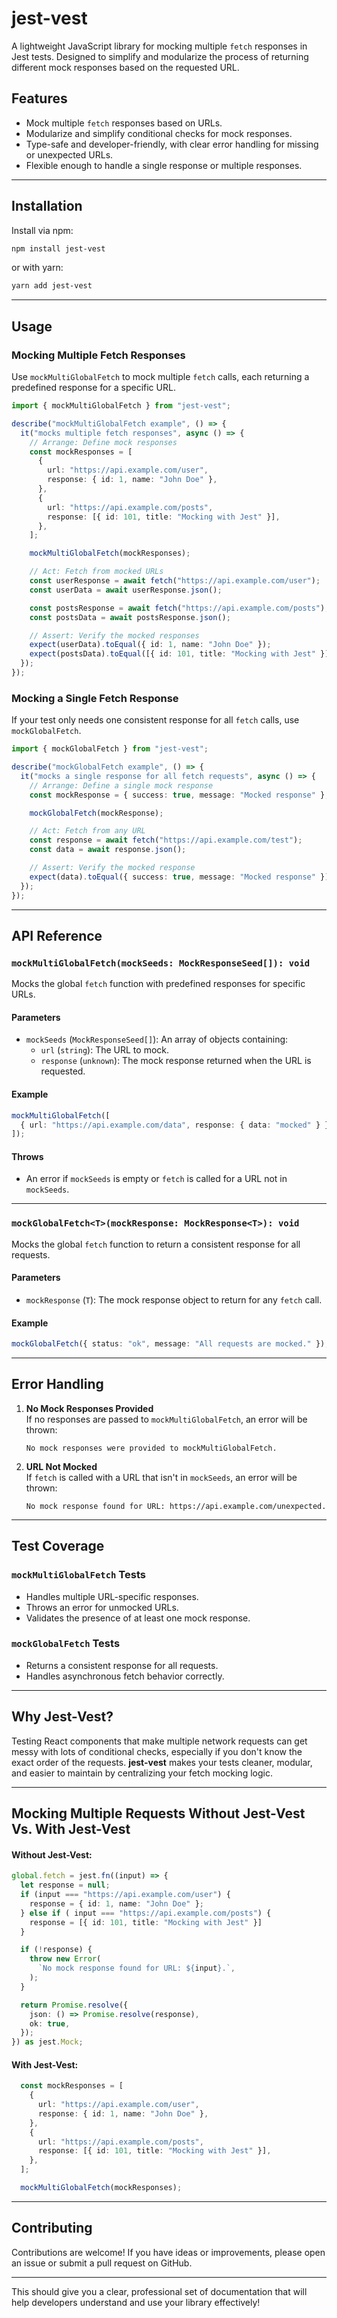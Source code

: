 # **jest-vest**

A lightweight JavaScript library for mocking multiple `fetch` responses in Jest tests. Designed to simplify and modularize the process of returning different mock responses based on the requested URL.

## **Features**

- Mock multiple `fetch` responses based on URLs.
- Modularize and simplify conditional checks for mock responses.
- Type-safe and developer-friendly, with clear error handling for missing or unexpected URLs.
- Flexible enough to handle a single response or multiple responses.

---

## **Installation**

Install via npm:

```bash
npm install jest-vest
```

or with yarn:

```bash
yarn add jest-vest
```

---

## **Usage**

### **Mocking Multiple Fetch Responses**

Use `mockMultiGlobalFetch` to mock multiple `fetch` calls, each returning a predefined response for a specific URL.

```typescript
import { mockMultiGlobalFetch } from "jest-vest";

describe("mockMultiGlobalFetch example", () => {
  it("mocks multiple fetch responses", async () => {
    // Arrange: Define mock responses
    const mockResponses = [
      {
        url: "https://api.example.com/user",
        response: { id: 1, name: "John Doe" },
      },
      {
        url: "https://api.example.com/posts",
        response: [{ id: 101, title: "Mocking with Jest" }],
      },
    ];

    mockMultiGlobalFetch(mockResponses);

    // Act: Fetch from mocked URLs
    const userResponse = await fetch("https://api.example.com/user");
    const userData = await userResponse.json();

    const postsResponse = await fetch("https://api.example.com/posts");
    const postsData = await postsResponse.json();

    // Assert: Verify the mocked responses
    expect(userData).toEqual({ id: 1, name: "John Doe" });
    expect(postsData).toEqual([{ id: 101, title: "Mocking with Jest" }]);
  });
});
```

### **Mocking a Single Fetch Response**

If your test only needs one consistent response for all `fetch` calls, use `mockGlobalFetch`.

```typescript
import { mockGlobalFetch } from "jest-vest";

describe("mockGlobalFetch example", () => {
  it("mocks a single response for all fetch requests", async () => {
    // Arrange: Define a single mock response
    const mockResponse = { success: true, message: "Mocked response" };

    mockGlobalFetch(mockResponse);

    // Act: Fetch from any URL
    const response = await fetch("https://api.example.com/test");
    const data = await response.json();

    // Assert: Verify the mocked response
    expect(data).toEqual({ success: true, message: "Mocked response" });
  });
});
```

---

## **API Reference**

### **`mockMultiGlobalFetch(mockSeeds: MockResponseSeed[]): void`**

Mocks the global `fetch` function with predefined responses for specific URLs.

#### **Parameters**

- `mockSeeds` (`MockResponseSeed[]`): An array of objects containing:
  - `url` (`string`): The URL to mock.
  - `response` (`unknown`): The mock response returned when the URL is requested.

#### **Example**

```typescript
mockMultiGlobalFetch([
  { url: "https://api.example.com/data", response: { data: "mocked" } },
]);
```

#### **Throws**

- An error if `mockSeeds` is empty or `fetch` is called for a URL not in `mockSeeds`.

---

### **`mockGlobalFetch<T>(mockResponse: MockResponse<T>): void`**

Mocks the global `fetch` function to return a consistent response for all requests.

#### **Parameters**

- `mockResponse` (`T`): The mock response object to return for any `fetch` call.

#### **Example**

```typescript
mockGlobalFetch({ status: "ok", message: "All requests are mocked." });
```

---

## **Error Handling**

1. **No Mock Responses Provided**  
   If no responses are passed to `mockMultiGlobalFetch`, an error will be thrown:

   ```plaintext
   No mock responses were provided to mockMultiGlobalFetch.
   ```

2. **URL Not Mocked**  
   If `fetch` is called with a URL that isn't in `mockSeeds`, an error will be thrown:
   ```plaintext
   No mock response found for URL: https://api.example.com/unexpected.
   ```

---

## **Test Coverage**

### **`mockMultiGlobalFetch` Tests**

- Handles multiple URL-specific responses.
- Throws an error for unmocked URLs.
- Validates the presence of at least one mock response.

### **`mockGlobalFetch` Tests**

- Returns a consistent response for all requests.
- Handles asynchronous fetch behavior correctly.

---

## **Why Jest-Vest?**

Testing React components that make multiple network requests can get messy with lots of conditional checks, especially if you don't know the exact order of the requests. **jest-vest** makes your tests cleaner, modular, and easier to maintain by centralizing your fetch mocking logic.

---

## Mocking Multiple Requests Without Jest-Vest Vs. With Jest-Vest

#### Without Jest-Vest:

```typescript
global.fetch = jest.fn((input) => {
  let response = null;
  if (input === "https://api.example.com/user") {
    response = { id: 1, name: "John Doe" };
  } else if ( input === "https://api.example.com/posts") {
    response = [{ id: 101, title: "Mocking with Jest" }]
  }

  if (!response) {
    throw new Error(
      `No mock response found for URL: ${input}.`,
    );
  }

  return Promise.resolve({
    json: () => Promise.resolve(response),
    ok: true,
  });
}) as jest.Mock;
```

#### With Jest-Vest:

```typescript
  const mockResponses = [
    {
      url: "https://api.example.com/user",
      response: { id: 1, name: "John Doe" },
    },
    {
      url: "https://api.example.com/posts",
      response: [{ id: 101, title: "Mocking with Jest" }],
    },
  ];

  mockMultiGlobalFetch(mockResponses);
```

---

## **Contributing**

Contributions are welcome! If you have ideas or improvements, please open an issue or submit a pull request on GitHub.

---

This should give you a clear, professional set of documentation that will help developers understand and use your library effectively!
